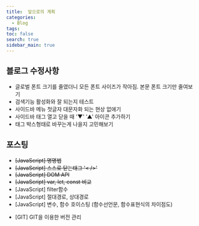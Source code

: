 ```yaml
---
title:  앞으로의 계획
categories: 
  - Blog
tags: 
toc: false
search: true
sidebar_main: true
---
```


## 블로그 수정사항

* 글로벌 폰트 크기를 줄였더니 모든 폰트 사이즈가 작아짐. 본문 폰트 크기만 줄여보기
* 검색기능 활성화와 잘 되는지 테스트
* 사이드바 메뉴 첫글자 대문자화 되는 현상 없애기
* 사이드바 태그 열고 닫을 때 '▼' '▲' 아이콘 추가하기
* 태그 박스형태로 바꾸는게 나을지 고민해보기


## 포스팅

* ~~[JavaScript] 명명법~~
* ~~[JavaScript] 스스로 닫는태그 '< />'~~
* ~~[JavaScript] DOM API~~
* ~~[JavaScript] var, let, const 비교~~
* [JavaScript] filter함수
* [JavaScript] 절대경로, 상대경로
* [JavaScript] 변수, 함수 호이스팅 (함수선언문, 함수표현식의 차이점도)

-  [GIT] GIT을 이용한 버전 관리